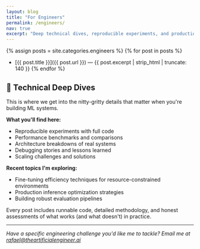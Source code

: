 ```yaml
---
layout: blog
title: "For Engineers"
permalink: /engineers/
nav: true
excerpt: "Deep technical dives, reproducible experiments, and production lessons learned the hard way."
---
```


{% assign posts = site.categories.engineers %}
{% for post in posts %}
- [{{ post.title }}]({{ post.url }}) — {{ post.excerpt | strip_html | truncate: 140 }}
{% endfor %}

<div class="track-engineers">

## 🔧 Technical Deep Dives

This is where we get into the nitty-gritty details that matter when you're building ML systems. 

**What you'll find here:**
- Reproducible experiments with full code
- Performance benchmarks and comparisons  
- Architecture breakdowns of real systems
- Debugging stories and lessons learned
- Scaling challenges and solutions

**Recent topics I'm exploring:**
- Fine-tuning efficiency techniques for resource-constrained environments
- Production inference optimization strategies
- Building robust evaluation pipelines

Every post includes runnable code, detailed methodology, and honest assessments of what works (and what doesn't) in practice.

---

*Have a specific engineering challenge you'd like me to tackle? Email me at rafael@theartificialengineer.ai*

</div>
